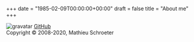 +++
date = "1985-02-09T00:00:00+00:00"
draft = false
title = "About me"
+++

![gravatar](http://www.gravatar.com/avatar/d4be2af9a8c02ddaa79d2de987ad91c4)
[GitHub](https://github.com/Skywalker13)  
Copyright © 2008-2020, Mathieu Schroeter
